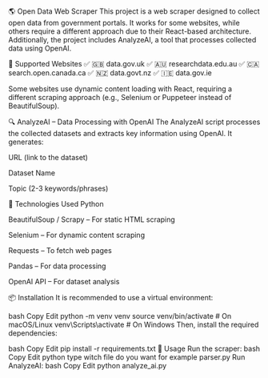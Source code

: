 🌎 Open Data Web Scraper
This project is a web scraper designed to collect open data from government portals. It works for some websites, while others require a different approach due to their React-based architecture. Additionally, the project includes AnalyzeAI, a tool that processes collected data using OpenAI.

📌 Supported Websites
✅ 🇬🇧 data.gov.uk
✅ 🇦🇺 researchdata.edu.au
✅ 🇨🇦 search.open.canada.ca
✅ 🇳🇿 data.govt.nz
✅ 🇮🇪 data.gov.ie

Some websites use dynamic content loading with React, requiring a different scraping approach (e.g., Selenium or Puppeteer instead of BeautifulSoup).

🔍 AnalyzeAI – Data Processing with OpenAI
The AnalyzeAI script processes the collected datasets and extracts key information using OpenAI. It generates:

URL (link to the dataset)

Dataset Name

Topic (2-3 keywords/phrases)

🔧 Technologies Used
Python

BeautifulSoup / Scrapy – For static HTML scraping

Selenium – For dynamic content scraping

Requests – To fetch web pages

Pandas – For data processing

OpenAI API – For dataset analysis

📦 Installation
It is recommended to use a virtual environment:

bash
Copy
Edit
python -m venv venv
source venv/bin/activate  # On macOS/Linux
venv\Scripts\activate  # On Windows
Then, install the required dependencies:

bash
Copy
Edit
pip install -r requirements.txt
🚀 Usage
Run the scraper:
bash
Copy
Edit
python type witch file do you want for example parser.py
Run AnalyzeAI:
bash
Copy
Edit
python analyze_ai.py
